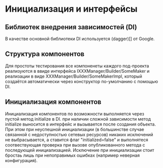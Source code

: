 # Инициализация и интерфейсы
## Библиотек внедрения зависимостей (DI)
В качестве основной библиотеки DI используется (dagger)[] от Google.
## Структура компонентов
Для простоты тестирования все компоненеты каждого под-проекта реализуются в ввиде интерфейса IXXXManager/Builder/SomeMaker и реализации в виде XXXManager/Builder/SomeMakerImpl, который создаётся автоматически через конструктор по-умолчанию с помощью DI.
## Инициализация компонентов
Инициализация компонентов по возможности выполняется через пустой метод initialize в DI. при наличии сложной зависимости метод initialize выносится в интерфейс и вызывается после создания объекта.
При этом при неуспешной инициализации (в большинстве случае связанной с недоступностью сетевых ресурсов) никаких исключений не выбрасывается, а ставится флаг "initialized=false" и выполнятеся соотвествующая проверка при вызове опубликованного метода с последующей инициализацией.
Исключение при инициализации стоит бростаь лишь при непоправимых ошибках (например неверная конфигурация).
